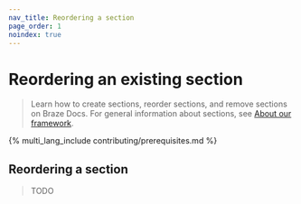 ```yaml
---
nav_title: Reordering a section
page_order: 1
noindex: true
---
```


# Reordering an existing section

> Learn how to create sections, reorder sections, and remove sections on Braze Docs. For general information about sections, see [About our framework](../../../../_docs/_home/about_our_framework.md).

{% multi_lang_include contributing/prerequisites.md %}

## Reordering a section

> TODO
